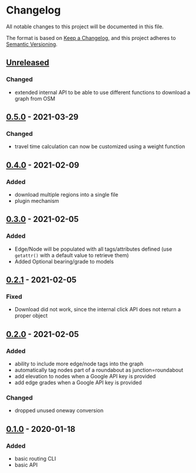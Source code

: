 # Changelog

All notable changes to this project will be documented in this file.

The format is based on [Keep a Changelog](https://keepachangelog.com/en/1.0.0/),
and this project adheres to [Semantic Versioning](https://semver.org/spec/v2.0.0.html).

## [Unreleased]

### Changed

* extended internal API to be able to use different functions to download a graph from OSM

## [0.5.0] - 2021-03-29

### Changed

* travel time calculation can now be customized using a weight function

## [0.4.0] - 2021-02-09

### Added

* download multiple regions into a single file
* plugin mechanism 

## [0.3.0] - 2021-02-05

### Added

* Edge/Node will be populated with all tags/attributes defined (use `getattr()` with a default value to retrieve them)
* Added Optional bearing/grade to models

## [0.2.1] - 2021-02-05

### Fixed

* Download did not work, since the internal click API does not return a proper object

## [0.2.0] - 2021-02-05

### Added

* ability to include more edge/node tags into the graph
* automatically tag nodes part of a roundabout as junction=roundabout
* add elevation to nodes when a Google API key is provided
* add edge grades when a Google API key is provided

### Changed

* dropped unused oneway conversion

## [0.1.0] - 2020-01-18

### Added

* basic routing CLI
* basic API

[Unreleased]: https://github.com/escaped/routor/compare/0.4.0...HEAD
[0.5.0]: https://github.com/escaped/routor/compare/0.4.0...0.5.0
[0.4.0]: https://github.com/escaped/routor/compare/0.3.0...0.4.0
[0.3.0]: https://github.com/escaped/routor/compare/0.2.1...0.3.0
[0.2.1]: https://github.com/escaped/routor/compare/0.2.0...0.2.1
[0.2.0]: https://github.com/escaped/routor/compare/0.1.0...0.2.0
[0.1.0]: https://github.com/escaped/routor/tree/0.1.0
